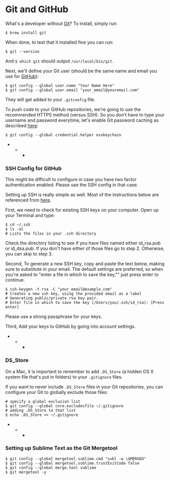 # Git and GitHub

What's a developer without [Git](http://git-scm.com/)? To install, simply run:

```
$ brew install git
```

When done, to test that it installed fine you can run:

```
$ git --version
```

And `$ which git` should output `/usr/local/bin/git`.

Next, we'll define your Git user \(should be the same name and email you use for [GitHub](https://github.com/)\):

```
$ git config --global user.name "Your Name Here"
$ git config --global user.email "your_email@youremail.com"
```

They will get added to your `.gitconfig` file.

To push code to your GitHub repositories, we're going to use the recommended HTTPS method \(versus SSH\). So you don't have to type your username and password everytime, let's enable Git password caching as described [here](https://help.github.com/articles/set-up-git):

```
$ git config --global credential.helper osxkeychain
```

* * -

### SSH Config for GitHub

This might be difficult to configure in case you have two factor authentication enabled. Please use the SSH config in that case.

Setting up SSH is really simple as well. Most of the instructions below are referenced from [here](https://help.github.com/articles/generating-ssh-keys).

First, we need to check for existing SSH keys on your computer. Open up your Terminal and type:

```
$ cd ~/.ssh
$ ls -al
# Lists the files in your .ssh directory
```

Check the directory listing to see if you have files named either id\_rsa.pub or id\_dsa.pub. If you don't have either of those files go to step 2. Otherwise, you can skip to step 3.

Second, To generate a new SSH key, copy and paste the text below, making sure to substitute in your email. The default settings are preferred, so when you're asked to "enter a file in which to save the key,"" just press enter to continue.

```
$ ssh-keygen -t rsa -C "your_email@example.com"
# Creates a new ssh key, using the provided email as a label
# Generating public/private rsa key pair.
# Enter file in which to save the key (/Users/you/.ssh/id_rsa): [Press enter]
```

Please use a strong passphrase for your keys.

Third, Add your keys to GitHub by going into account settings.

* * -

### DS\_Store

On a Mac, it is important to remember to add `.DS_Store` \(a hidden OS X system file that's put in folders\) to your `.gitignore` files.

If you want to never include `.DS_Store` files in your Git repositories, you can configure your Git to globally exclude those files:

```
# specify a global exclusion list
$ git config --global core.excludesfile ~/.gitignore
# adding .DS_Store to that list
$ echo .DS_Store >> ~/.gitignore
```

* * -

### Setting up Sublime Text as the Git Mergetool

```
$ git config --global mergetool.sublime.cmd "subl -w \$MERGED"
$ git config --global mergetool.sublime.trustExitCode false 
$ git config --global merge.tool sublime
$ git mergetool -y
```




